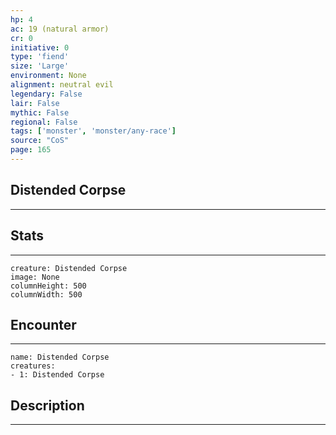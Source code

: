 ```yaml
---
hp: 4
ac: 19 (natural armor)
cr: 0
initiative: 0
type: 'fiend'    
size: 'Large'
environment: None
alignment: neutral evil
legendary: False
lair: False
mythic: False
regional: False
tags: ['monster', 'monster/any-race']
source: "CoS"
page: 165
---
```


## Distended Corpse
---



## Stats
---

```statblock
creature: Distended Corpse
image: None
columnHeight: 500
columnWidth: 500
```

## Encounter
---

```encounter-table
name: Distended Corpse
creatures:
- 1: Distended Corpse
```

## Description
---




